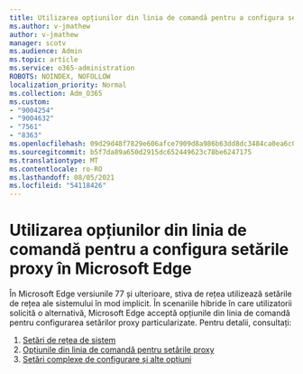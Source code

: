 ```yaml
---
title: Utilizarea opțiunilor din linia de comandă pentru a configura setările proxy în Microsoft Edge
ms.author: v-jmathew
author: v-jmathew
manager: scotv
ms.audience: Admin
ms.topic: article
ms.service: o365-administration
ROBOTS: NOINDEX, NOFOLLOW
localization_priority: Normal
ms.collection: Adm_O365
ms.custom:
- "9004254"
- "9004632"
- "7561"
- "8363"
ms.openlocfilehash: 09d29d48f7829e606afce7909d8a986b63dd8dc3484ca0ea6c07af60bc8f1a23
ms.sourcegitcommit: b5f7da89a650d2915dc652449623c78be6247175
ms.translationtype: MT
ms.contentlocale: ro-RO
ms.lasthandoff: 08/05/2021
ms.locfileid: "54118426"
---
```

# <a name="use-command-line-options-to-configure-proxy-settings-in-microsoft-edge"></a>Utilizarea opțiunilor din linia de comandă pentru a configura setările proxy în Microsoft Edge

În Microsoft Edge versiunile 77 și ulterioare, stiva de rețea utilizează setările de rețea ale sistemului în mod implicit. În scenariile hibride în care utilizatorii solicită o alternativă, Microsoft Edge acceptă opțiunile din linia de comandă pentru configurarea setărilor proxy particularizate. Pentru detalii, consultați:

1. [Setări de rețea de sistem](https://go.microsoft.com/fwlink/?linkid=2133962)
2. [Opțiunile din linia de comandă pentru setările proxy](https://go.microsoft.com/fwlink/?linkid=2134292)
3. [Setări complexe de configurare și alte opțiuni](https://go.microsoft.com/fwlink/?linkid=2134293)
